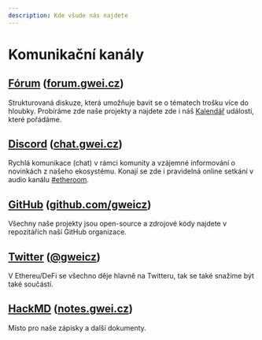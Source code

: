 ```yaml
---
description: Kde všude nás najdete
---
```


# Komunikační kanály

## [Fórum](forum.md) \([forum.gwei.cz](https://forum.gwei.cz/)\)

Strukturovaná diskuze, která umožňuje bavit se o tématech trošku více do hloubky. Probíráme zde naše projekty a najdete zde i náš [Kalendář](https://forum.gwei.cz/calendar) událostí, které pořádáme.

## [Discord](discord.md) \([chat.gwei.cz](https://discord.gg/FpxwbnM)\)

Rychlá komunikace \(chat\) v rámci komunity a vzájemné informování o novinkách z našeho ekosystému. Konají se zde i pravidelná online setkání v audio kanálu [\#etheroom](../projekty/etheroom/).

## [GitHub](github.md) \([github.com/gweicz](https://github.com/gweicz)\)

Všechny naše projekty jsou open-source a zdrojové kódy najdete v repozitářích naší GitHub organizace.

## [Twitter](twitter.md) \([@gweicz](https://twitter.com/gweicz)\)

V Ethereu/DeFi se všechno děje hlavně na Twitteru, tak se také snažíme být také součástí.

## [HackMD](hackmd.md) \([notes.gwei.cz](https://notes.gwei.cz)\)

Místo pro naše zápisky a další dokumenty.

